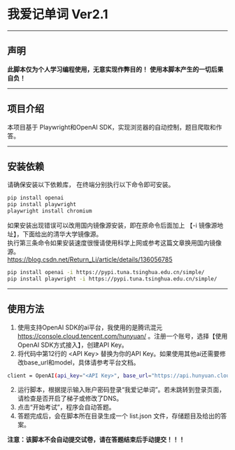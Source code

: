 # 我爱记单词 Ver2.1

---

## 声明
**此脚本仅为个人学习编程使用，无意实现作弊目的！**
**使用本脚本产生的一切后果自负！**

---

## 项目介绍
本项目基于 Playwright和OpenAI SDK，实现浏览器的自动控制，题目爬取和作答。

---

## 安装依赖
请确保安装以下依赖库， 在终端分别执行以下命令即可安装。
```bash
pip install openai
pip install playwright
playwright install chromium
```
如果安装出现错误可以改用国内镜像源安装，即在原命令后面加上 【-i 镜像源地址】，下面给出的清华大学镜像源。  
执行第三条命令如果安装速度很慢请使用科学上网或参考这篇文章换用国内镜像源。  
https://blog.csdn.net/Return_Li/article/details/136056785
```bash
pip install openai -i https://pypi.tuna.tsinghua.edu.cn/simple/
pip install playwright -i https://pypi.tuna.tsinghua.edu.cn/simple/
```

---

## 使用方法
1. 使用支持OpenAI SDK的ai平台，我使用的是腾讯混元 https://console.cloud.tencent.com/hunyuan/ 。注册一个账号，选择【使用OpenAI SDK方式接入】，创建API Key。
2. 将代码中第12行的 \<API Key\> 替换为你的API Key。如果使用其他ai还需要修改base_url和model，具体请参考平台文档。

```bash
client = OpenAI(api_key="<API Key>", base_url="https://api.hunyuan.cloud.tencent.com/v1")
```

2. 运行脚本，根据提示输入账户密码登录“我爱记单词”。若未跳转到登录页面，请检查是否开启了梯子或修改了DNS。
3. 点击“开始考试”，程序会自动答题。
4. 答题完成后，会在脚本所在目录生成一个 list.json 文件，存储题目及给出的答案。

**注意：该脚本不会自动提交试卷，请在答题结束后手动提交！！！**

